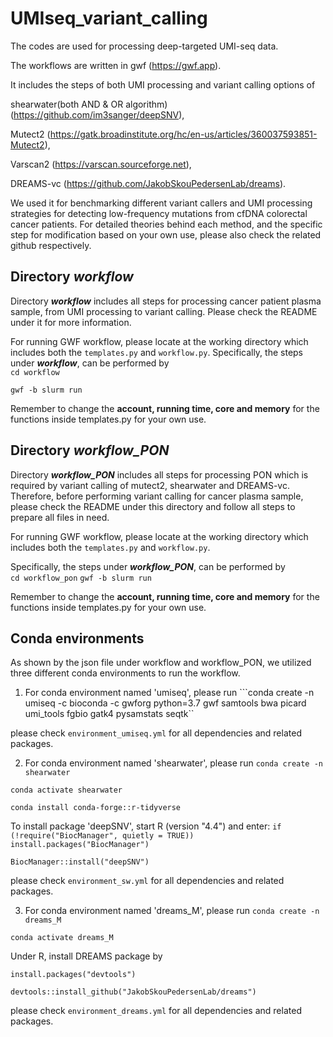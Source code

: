 # UMIseq_variant_calling
The codes are used for processing deep-targeted UMI-seq data. 

The workflows are written in gwf (<https://gwf.app>).

It includes the steps of both UMI processing and variant calling options of 

shearwater(both AND & OR algorithm) (<https://github.com/im3sanger/deepSNV>), 

Mutect2 (<https://gatk.broadinstitute.org/hc/en-us/articles/360037593851-Mutect2>), 

Varscan2 (<https://varscan.sourceforge.net>), 

DREAMS-vc (<https://github.com/JakobSkouPedersenLab/dreams>). 

We used it for benchmarking different variant callers and UMI processing strategies for detecting low-frequency mutations from cfDNA colorectal cancer patients. For detailed theories behind each method, and the specific step for modification based on your own use, please also check the related github respectively.

## Directory ***workflow*** 

Directory ***workflow*** includes all steps for processing cancer patient plasma sample, from UMI processing to variant calling. Please check the README under it for more information. 

For running GWF workflow, please locate at the working directory which includes both the `templates.py` and `workflow.py`. Specifically, the steps under ***workflow***, can be performed by  
```cd workflow```

```gwf -b slurm run``` 

Remember to change the **account, running time, core and memory** for the functions inside templates.py for your own use.

## Directory ***workflow_PON*** 

Directory ***workflow_PON*** includes all steps for processing PON which is required by variant calling of mutect2, shearwater and DREAMS-vc. Therefore, before performing variant calling for cancer plasma sample, please check the README under this directory and follow all steps to prepare all files in need. 

For running GWF workflow, please locate at the working directory which includes both the `templates.py` and `workflow.py`. 

Specifically, the steps under ***workflow_PON***, can be performed by  
```cd workflow_pon```
```gwf -b slurm run``` 

Remember to change the **account, running time, core and memory** for the functions inside templates.py for your own use.

## Conda environments

As shown by the json file under workflow and workflow_PON, we utilized three different conda environments to run the workflow. 

1. For conda environment named 'umiseq', please run ```conda create -n umiseq -c bioconda -c gwforg python=3.7 gwf samtools bwa picard umi_tools fgbio gatk4 pysamstats seqtk``

please check `environment_umiseq.yml` for all dependencies and related packages. 

2. For conda environment named 'shearwater', please run ```conda create -n shearwater```

```conda activate shearwater```

```conda install conda-forge::r-tidyverse```

To install package 'deepSNV', start R (version "4.4") and enter:
```if (!require("BiocManager", quietly = TRUE))```
    ```install.packages("BiocManager")```

```BiocManager::install("deepSNV")```

please check `environment_sw.yml` for all dependencies and related packages.

3. For conda environment named 'dreams_M', please run 
```conda create -n dreams_M```

```conda activate dreams_M```

Under R, install DREAMS package by

```install.packages("devtools")```

```devtools::install_github("JakobSkouPedersenLab/dreams")```

please check `environment_dreams.yml` for all dependencies and related packages. 






